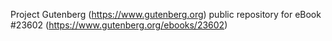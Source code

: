Project Gutenberg (https://www.gutenberg.org) public repository for eBook #23602 (https://www.gutenberg.org/ebooks/23602)
